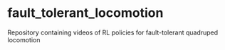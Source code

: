 # fault_tolerant_locomotion
Repository containing videos of RL policies for fault-tolerant quadruped locomotion
